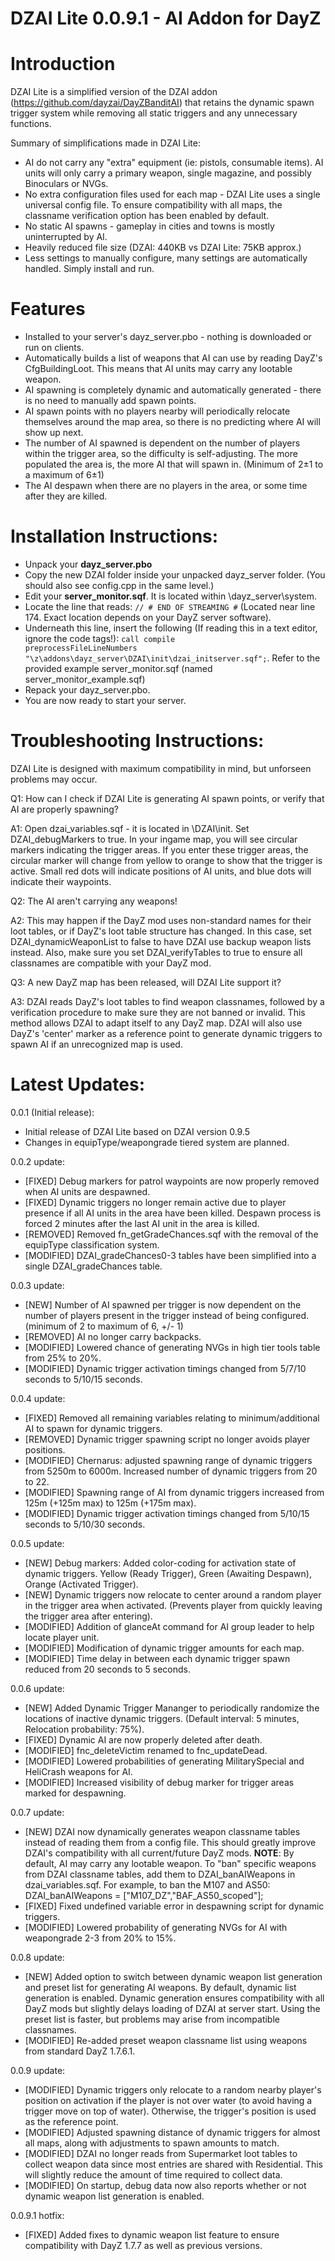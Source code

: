 DZAI Lite 0.0.9.1 - AI Addon for DayZ
============


Introduction
============

DZAI Lite is a simplified version of the DZAI addon (https://github.com/dayzai/DayZBanditAI) that retains the dynamic spawn trigger system while removing all static triggers and any unnecessary functions.

Summary of simplifications made in DZAI Lite:

- AI do not carry any "extra" equipment (ie: pistols, consumable items). AI units will only carry a primary weapon, single magazine, and possibly Binoculars or NVGs.
- No extra configuration files used for each map - DZAI Lite uses a single universal config file. To ensure compatibility with all maps, the classname verification option has been enabled by default.
- No static AI spawns - gameplay in cities and towns is mostly uninterrupted by AI.
- Heavily reduced file size (DZAI: 440KB vs DZAI Lite: 75KB approx.)
- Less settings to manually configure, many settings are automatically handled. Simply install and run.

Features
============

- Installed to your server's dayz_server.pbo - nothing is downloaded or run on clients.
- Automatically builds a list of weapons that AI can use by reading DayZ's CfgBuildingLoot. This means that AI units may carry any lootable weapon.
- AI spawning is completely dynamic and automatically generated - there is no need to manually add spawn points.
- AI spawn points with no players nearby will periodically relocate themselves around the map area, so there is no predicting where AI will show up next.
- The number of AI spawned is dependent on the number of players within the trigger area, so the difficulty is self-adjusting. The more populated the area is, the more AI that will spawn in. (Minimum of 2±1 to a maximum of 6±1)
- The AI despawn when there are no players in the area, or some time after they are killed.

Installation Instructions:
============

- Unpack your <b>dayz_server.pbo</b>
- Copy the new DZAI folder inside your unpacked dayz_server folder. (You should also see config.cpp in the same level.)
- Edit your <b>server_monitor.sqf</b>. It is located within \dayz_server\system. 
- Locate the line that reads: <code>// # END OF STREAMING #</code> (Located near line 174. Exact location depends on your DayZ server software).
- Underneath this line, insert the following (If reading this in a text editor, ignore the code tags!): <code>call compile preprocessFileLineNumbers "\z\addons\dayz_server\DZAI\init\dzai_initserver.sqf";</code>. Refer to the provided example server_monitor.sqf (named server_monitor_example.sqf)
- Repack your dayz_server.pbo.
- You are now ready to start your server.

Troubleshooting Instructions:
============

DZAI Lite is designed with maximum compatibility in mind, but unforseen problems may occur.

Q1: How can I check if DZAI Lite is generating AI spawn points, or verify that AI are properly spawning?

A1: Open dzai_variables.sqf - it is located in \DZAI\init. Set DZAI_debugMarkers to true. In your ingame map, you will see circular markers indicating the trigger areas. If you enter these trigger areas, the circular marker will change from yellow to orange to show that the trigger is active. Small red dots will indicate positions of AI units, and blue dots will indicate their waypoints.


Q2: The AI aren't carrying any weapons!

A2: This may happen if the DayZ mod uses non-standard names for their loot tables, or if DayZ's loot table structure has changed. In this case, set DZAI_dynamicWeaponList to false to have DZAI use backup weapon lists instead. Also, make sure you set DZAI_verifyTables to true to ensure all classnames are compatible with your DayZ mod.


Q3: A new DayZ map has been released, will DZAI Lite support it?

A3: DZAI reads DayZ's loot tables to find weapon classnames, followed by a verification procedure to make sure they are not banned or invalid. This method allows DZAI to adapt itself to any DayZ map. 
	DZAI will also use DayZ's 'center' marker as a reference point to generate dynamic triggers to spawn AI if an unrecognized map is used.

Latest Updates:
============

0.0.1 (Initial release):

- Initial release of DZAI Lite based on DZAI version 0.9.5
- Changes in equipType/weapongrade tiered system are planned.

0.0.2 update:

- [FIXED] Debug markers for patrol waypoints are now properly removed when AI units are despawned.
- [FIXED] Dynamic triggers no longer remain active due to player presence if all AI units in the area have been killed. Despawn process is forced 2 minutes after the last AI unit in the area is killed.
- [REMOVED] Removed fn_getGradeChances.sqf with the removal of the equipType classification system.
- [MODIFIED] DZAI_gradeChances0-3 tables have been simplified into a single DZAI_gradeChances table.

0.0.3 update:

- [NEW] Number of AI spawned per trigger is now dependent on the number of players present in the trigger instead of being configured. (minimum of 2 to maximum of 6, +/- 1)
- [REMOVED] AI no longer carry backpacks.
- [MODIFIED] Lowered chance of generating NVGs in high tier tools table from 25% to 20%.
- [MODIFIED] Dynamic trigger activation timings changed from 5/7/10 seconds to 5/10/15 seconds.

0.0.4 update:

- [FIXED] Removed all remaining variables relating to minimum/additional AI to spawn for dynamic triggers.
- [REMOVED] Dynamic trigger spawning script no longer avoids player positions.
- [MODIFIED] Chernarus: adjusted spawning range of dynamic triggers from 5250m to 6000m. Increased number of dynamic triggers from 20 to 22.
- [MODIFIED] Spawning range of AI from dynamic triggers increased from 125m (+125m max) to 125m (+175m max).
- [MODIFIED] Dynamic trigger activation timings changed from 5/10/15 seconds to 5/10/30 seconds.

0.0.5 update:

- [NEW] Debug markers: Added color-coding for activation state of dynamic triggers. Yellow (Ready Trigger), Green (Awaiting Despawn), Orange (Activated Trigger).
- [NEW] Dynamic triggers now relocate to center around a random player in the trigger area when activated. (Prevents player from quickly leaving the trigger area after entering).
- [MODIFIED] Addition of glanceAt command for AI group leader to help locate player unit.
- [MODIFIED] Modification of dynamic trigger amounts for each map.
- [MODIFIED] Time delay in between each dynamic trigger spawn reduced from 20 seconds to 5 seconds.

0.0.6 update:

- [NEW] Added Dynamic Trigger Mananger to periodically randomize the locations of inactive dynamic triggers. (Default interval: 5 minutes, Relocation probability: 75%).
- [FIXED] Dynamic AI are now properly deleted after death.
- [MODIFIED] fnc_deleteVictim renamed to fnc_updateDead.
- [MODIFIED] Lowered probabilities of generating MilitarySpecial and HeliCrash weapons for AI.
- [MODIFIED] Increased visibility of debug marker for trigger areas marked for despawning.

0.0.7 update:

- [NEW] DZAI now dynamically generates weapon classname tables instead of reading them from a config file. This should greatly improve DZAI's compatibility with all current/future DayZ mods. <b>NOTE</b>: By default, AI may carry any lootable weapon. To "ban" specific weapons from DZAI classname tables, add them to DZAI_banAIWeapons in dzai_variables.sqf. For example, to ban the M107 and AS50: DZAI_banAIWeapons = ["M107_DZ","BAF_AS50_scoped"];
- [FIXED] Fixed undefined variable error in despawning script for dynamic triggers.
- [MODIFIED] Lowered probability of generating NVGs for AI with weapongrade 2-3 from 20% to 15%. 	

0.0.8 update:

- [NEW] Added option to switch between dynamic weapon list generation and preset list for generating AI weapons. By default, dynamic list generation is enabled. Dynamic generation ensures compatibility with all DayZ mods but slightly delays loading of DZAI at server start. Using the preset list is faster, but problems may arise from incompatible classnames.
- [MODIFIED] Re-added preset weapon classname list using weapons from standard DayZ 1.7.6.1.

0.0.9 update:

- [MODIFIED] Dynamic triggers only relocate to a random nearby player's position on activation if the player is not over water (to avoid having a trigger move on top of water). Otherwise, the trigger's position is used as the reference point.
- [MODIFIED] Adjusted spawning distance of dynamic triggers for almost all maps, along with adjustments to spawn amounts to match.
- [MODIFIED] DZAI no longer reads from Supermarket loot tables to collect weapon data since most entries are shared with Residential. This will slightly reduce the amount of time required to collect data.
- [MODIFIED] On startup, debug data now also reports whether or not dynamic weapon list generation is enabled.

0.0.9.1 hotfix:

- [FIXED] Added fixes to dynamic weapon list feature to ensure compatibility with DayZ 1.7.7 as well as previous versions.
